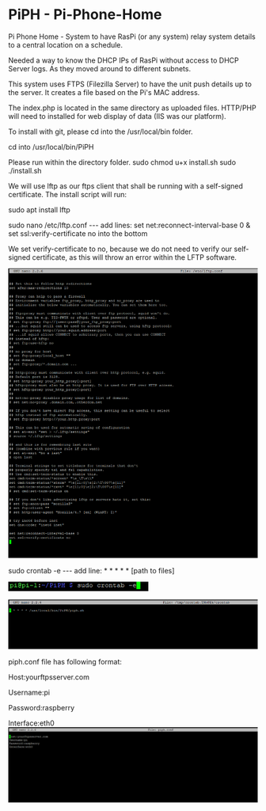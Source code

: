 # PiPH - Pi-Phone-Home
Pi Phone Home - System to have RasPi (or any system) relay system details to a central location on a schedule.

Needed a way to know the DHCP IPs of RasPi without access to DHCP Server logs. As they moved around to different subnets. 

This system uses FTPS (Filezilla Server) to have the unit push details up to the server. It creates a file based on the Pi's MAC address.

The index.php is located in the same directory as uploaded files. HTTP/PHP will need to installed for web display of data (IIS was our platform). 

To install with git, please cd into the /usr/local/bin folder.

cd into /usr/local/bin/PiPH

Please run within the directory folder.
sudo chmod u+x install.sh
sudo ./install.sh 

We will use lftp as our ftps client that shall be running with a self-signed certificate.
The install script will run:

sudo apt install lftp

sudo nano /etc/lftp.conf --- add lines: set net:reconnect-interval-base 0 & set ssl:verify-certificate no into the bottom

We set verify-certificate to no, because we do not need to verify our self-signed certificate, as this will throw an error within the LFTP software.

![alt text](https://raw.githubusercontent.com/OUSmartInfrastructure/PiPH/master/Images/LFTP_Configuration.PNG)

sudo crontab -e --- add line:  * * * * * [path to files]

![alt text](https://raw.githubusercontent.com/OUSmartInfrastructure/PiPH/master/Images/Crontab-command.PNG)

![alt text](https://raw.githubusercontent.com/OUSmartInfrastructure/PiPH/master/Images/Crontab.PNG)

piph.conf file has following format:

Host:yourftpsserver.com

Username:pi

Password:raspberry

Interface:eth0
![alt text](https://raw.githubusercontent.com/OUSmartInfrastructure/PiPH/master/Images/Configuration_file.PNG)
